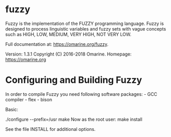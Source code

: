 # fuzzy
Fuzzy is the implementation of the FUZZY programming language. Fuzzy is designed to process linguistic variables and fuzzy sets with vague concepts such as HIGH, LOW, MEDIUM, VERY HIGH, NOT VERY LOW.

Full documentation at: <https://omarine.org/fuzzy>.

Version: 1.3.1
Copyright (C) 2016-2018 Omarine.
Homepage: https://omarine.org

Configuring and Building Fuzzy
==============================

In order to compile Fuzzy you need following software packages:
	- GCC compiler
	- flex
	- bison

Basic:

   ./configure --prefix=/usr
   make
   Now as the root user:
   make install
   
See the file INSTALL for additional options.
